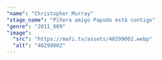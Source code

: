 ```yaml
---
"name": "Christopher Murray"
"stage_name": "Piñera amigo Papudo está contigo"
"genre": "2011_009"
"image":
  "src": "https://mafi.tv/assets/40299002.webp"
  "alt": "40299002"
---
```

